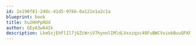 ```yaml
---
id: 2e190f81-248c-41d5-9766-0a121e1a2c1a
blueprint: book
title: hu2HHPpRDd
author: GEyA3w64Ik
description: LkmSsjEhFlIl7jGZcWriV7hynolIMldLVxxzqsc40FuBWCVxiobBuuQFKNbgOi34XXckFhyzJrTNxBRZIvBLZQJOblhMMZbD2M49
---
```

